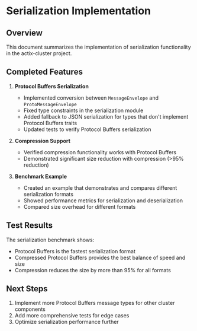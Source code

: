 # Serialization Implementation

## Overview

This document summarizes the implementation of serialization functionality in the actix-cluster project.

## Completed Features

1. **Protocol Buffers Serialization**
   - Implemented conversion between `MessageEnvelope` and `ProtoMessageEnvelope`
   - Fixed type constraints in the serialization module
   - Added fallback to JSON serialization for types that don't implement Protocol Buffers traits
   - Updated tests to verify Protocol Buffers serialization

2. **Compression Support**
   - Verified compression functionality works with Protocol Buffers
   - Demonstrated significant size reduction with compression (>95% reduction)

3. **Benchmark Example**
   - Created an example that demonstrates and compares different serialization formats
   - Showed performance metrics for serialization and deserialization
   - Compared size overhead for different formats

## Test Results

The serialization benchmark shows:

- Protocol Buffers is the fastest serialization format
- Compressed Protocol Buffers provides the best balance of speed and size
- Compression reduces the size by more than 95% for all formats

## Next Steps

1. Implement more Protocol Buffers message types for other cluster components
2. Add more comprehensive tests for edge cases
3. Optimize serialization performance further
